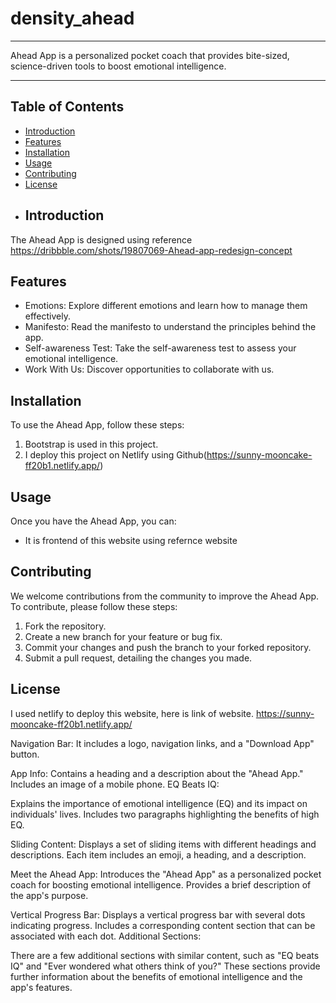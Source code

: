 # density_ahead
*************
Ahead App is a personalized pocket coach that provides bite-sized, science-driven tools to boost emotional intelligence.
*************
## Table of Contents
- [Introduction](#introduction)
- [Features](#features)
- [Installation](#installation)
- [Usage](#usage)
- [Contributing](#contributing)
- [License](#license)
- ## Introduction
The Ahead App is designed using reference https://dribbble.com/shots/19807069-Ahead-app-redesign-concept

## Features
- Emotions: Explore different emotions and learn how to manage them effectively.
- Manifesto: Read the manifesto to understand the principles behind the app.
- Self-awareness Test: Take the self-awareness test to assess your emotional intelligence.
- Work With Us: Discover opportunities to collaborate with us.

## Installation
To use the Ahead App, follow these steps:
1. Bootstrap is used in this project.
2. I deploy this project on Netlify using Github(https://sunny-mooncake-ff20b1.netlify.app/)


## Usage
Once you have the Ahead App, you can:
- It is frontend of this website using refernce website 
## Contributing
We welcome contributions from the community to improve the Ahead App. To contribute, please follow these steps:
1. Fork the repository.
2. Create a new branch for your feature or bug fix.
3. Commit your changes and push the branch to your forked repository.
4. Submit a pull request, detailing the changes you made.

## License
I used netlify to deploy this website, here is link of website.
https://sunny-mooncake-ff20b1.netlify.app/

Navigation Bar:
It includes a logo, navigation links, and a "Download App" button.

App Info:
Contains a heading and a description about the "Ahead App."
Includes an image of a mobile phone.
EQ Beats IQ:

Explains the importance of emotional intelligence (EQ) and its impact on individuals' lives.
Includes two paragraphs highlighting the benefits of high EQ.

Sliding Content:
Displays a set of sliding items with different headings and descriptions.
Each item includes an emoji, a heading, and a description.

Meet the Ahead App:
Introduces the "Ahead App" as a personalized pocket coach for boosting emotional intelligence.
Provides a brief description of the app's purpose.

Vertical Progress Bar:
Displays a vertical progress bar with several dots indicating progress.
Includes a corresponding content section that can be associated with each dot.
Additional Sections:


There are a few additional sections with similar content, such as "EQ beats IQ" and "Ever wondered what others think of you?"
These sections provide further information about the benefits of emotional intelligence and the app's features.
